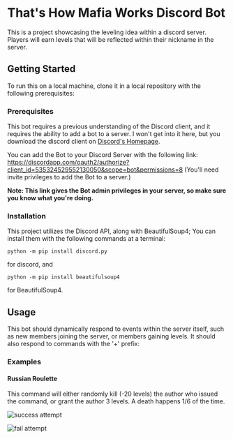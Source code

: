 # That's How Mafia Works Discord Bot
This is a project showcasing the leveling idea within a discord server. Players 
will earn levels that will be reflected within their nickname in the server.

## Getting Started
To run this on a local machine, clone it in a local repository with the 
following prerequisites:

### Prerequisites
This bot requires a previous understanding of the Discord client, and it
requires the ability to add a bot to a server. I won't get into it here, but you
download the discord client on [Discord's Homepage](https://discordapp.com/).

You can add the Bot to your Discord Server with the following link:
https://discordapp.com/oauth2/authorize?client_id=535324529552130050&scope=bot&permissions=8
(You'll need invite privileges to add the Bot to a server.)

**Note: This link gives the Bot admin privileges in your server, so make sure 
you know what you're doing.**

### Installation
This project utilizes the Discord API, along with BeautifulSoup4; You can
install them with the following commands at a terminal:
    
    python -m pip install discord.py

for discord, and
    
    python -m pip install beautifulsoup4

for BeautifulSoup4.

## Usage
This bot should dynamically respond to events within the server itself, such as 
new members joining the server, or members gaining levels. It should also
respond to commands with the '+' prefix:

### Examples

#### Russian Roulette
This command will either randomly kill (-20 levels) the author who issued the 
command, or grant the author 3 levels. A death happens 1/6 of the time.

![success attempt](https://i.gyazo.com/f5a7f4ab50eaeefb0e8c7f19bf5739e7.png 
"Successful")

![fail attempt](https://i.gyazo.com/1d53950b896b34022788bd4f0c773cb0.png 
"Better Luck Next Time")

